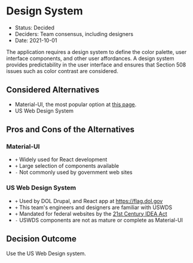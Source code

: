 # Design System

- Status: Decided
- Deciders: Team consensus, including designers
- Date: 2021-10-01

The application requires a design system to define the color palette, user interface components, and other user affordances. A design system provides predictability in the user interface and ensures that Section 508 issues such as color contrast are considered.

## Considered Alternatives

- Material-UI, the most popular option at [this page](https://openbase.com/categories/js/best-react-design-system-libraries).
- US Web Design System

## Pros and Cons of the Alternatives

### Material-UI

- `+` Widely used for React development
- `+` Large selection of components available
- `-` Not commonly used by government web sites

### US Web Design System

- `+` Used by DOL Drupal, and React app at https://flag.dol.gov
- `+` This team's engineers and designers are familiar with USWDS
- `+` Mandated for federal websites by the [21st Century IDEA Act](https://digital.gov/resources/21st-century-integrated-digital-experience-act/)
- `-` USWDS components are not as mature or complete as Material-UI

## Decision Outcome

Use the US Web Design system.
